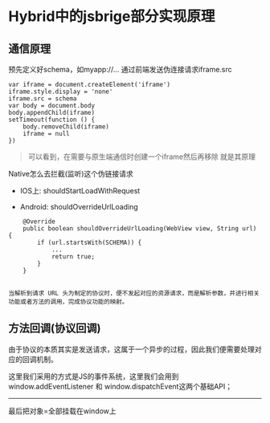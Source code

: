 # Hybrid中的jsbrige部分实现原理

## 通信原理
预先定义好schema，如myapp://... 通过前端发送伪连接请求iframe.src
```
var iframe = document.createElement('iframe')
iframe.style.display = 'none'
iframe.src = schema
var body = document.body
body.appendChild(iframe)
setTimeout(function () {
    body.removeChild(iframe)
    iframe = null
})
```
>可以看到，在需要与原生端通信时创建一个iframe然后再移除 就是其原理

Native怎么去拦截(监听)这个伪链接请求
- IOS上: shouldStartLoadWithRequest

- Android: shouldOverrideUrlLoading


```
    @Override
    public boolean shouldOverrideUrlLoading(WebView view, String url) {
        if (url.startsWith(SCHEMA)) {
            ...
            return true;
        }
    }


```
`当解析到请求 URL 头为制定的协议时，便不发起对应的资源请求，而是解析参数，并进行相关功能或者方法的调用，完成协议功能的映射。`
## 方法回调(协议回调)
由于协议的本质其实是发送请求，这属于一个异步的过程，因此我们便需要处理对应的回调机制。

这里我们采用的方式是JS的事件系统，这里我们会用到 window.addEventListener 和 window.dispatchEvent这两个基础API；



<hr>
最后把对象=全部挂载在window上
